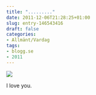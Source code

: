 ```yaml
---
title: "........."
date: 2011-12-06T21:28:25+01:00
slug: entry-146543416
draft: false
categories:
- Allmänt/Vardag
tags:
- blogg.se
- 2011
---
```

![](/assets/images/blogg.se/wp_000647_178106304.jpg)  
  
I love you.